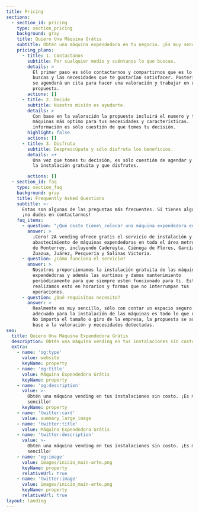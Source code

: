 ```yaml
---
title: Pricing
sections:
  - section_id: pricing
    type: section_pricing
    background: gray
    title: Quiero Una Máquina Grátis
    subtitle: Obtén una máquina expendedora en tu negocio. ¡Es muy sencillo!
    pricing_plans:
      - title: 1. Contactanos
        subtitle: Por cualquier medio y cuéntanos lo que buscas.
        details: >
          El primer paso es sólo contactarnos y compartirnos que es lo que
          buscas y las necesidades que te gustarían satisfacer. Posteriormente
          se agendará un cita para hacer una valoración y trabajar en una
          propuesta. 
        actions: []
      - title: 2. Decide
        subtitle: Nuestra misión es ayudarte.
        details: >
          Con base en la valoración la propuesta incluirá el numero y tipo de
          máquinas más optimo para tus necesidades y características.  Con está
          información es sólo cuestión de que tomes tu decisión.
        highlight: false
        actions: []
      - title: 3. Disfruta
        subtitle: Despreocúpate y sólo disfruta los beneficios.
        details: >+
          Una vez que tomes tu decisión, es sólo cuestión de agendar y planear
          la instalación gratuita y que disfrutes.

        actions: []
  - section_id: faq
    type: section_faq
    background: gray
    title: Frequently Asked Questions
    subtitle: >-
      Estas son algunas de las preguntas más frecuentes. Si tienes alguna otra
      ¡no dudes en contactarnos!
    faq_items:
      - question: "¿Qué costo tiene\_colocar una máquina expendedora en mis instalaciones?"
        answer: >
          ¡Cero! 2A vending ofrece gratis el servicio de instalación y
          abastecimiento de máquinas expendedoras en toda el área metropolitana
          de Monterrey, incluyendo Cadereyta, Ciénega de Flores, García, General
          Zuazua, Juárez, Pesquería y Salinas Victoria.
      - question: ¿Cómo funciona el servicio?
        answer: >
          Nosotros proporcionamos la instalación gratuita de las máquinas
          expendedoras y además las surtimos y damos mantenimiento
          periódicamente para que siempre estén funcionado para ti. Esto lo
          realizamos esto en horarios y formas que no interrumpan tus
          operaciones.
      - question: ¿Qué requisitos necesito?
        answer: >
          Realmente es muy sencillo, sólo con contar un espacio seguro y
          adecuado para la instalación de las máquinas es todo lo que necesitas.
          No importa el tamaño o giro de la empresa, la propuesta se adecuara en
          base a la valoración y necesidades detectadas.
seo:
  title: Quiero Una Máquina Expendedora Grátis
  description: Obtén una máquina vending en tus instalaciones sin costo. ¡Es muy sencillo!
  extra:
    - name: 'og:type'
      value: website
      keyName: property
    - name: 'og:title'
      value: Máquina Expendedora Grátis
      keyName: property
    - name: 'og:description'
      value: >-
        Obtén una máquina vending en tus instalaciones sin costo. ¡Es muy
        sencillo!
      keyName: property
    - name: 'twitter:card'
      value: summary_large_image
    - name: 'twitter:title'
      value: Máquina Expendedora Grátis
    - name: 'twitter:description'
      value: >-
        Obtén una máquina vending en tus instalaciones sin costo. ¡Es muy
        sencillo!
    - name: 'og:image'
      value: images/inicio_main-arte.png
      keyName: property
      relativeUrl: true
    - name: 'twitter:image'
      value: images/inicio_main-arte.png
      keyName: property
      relativeUrl: true
layout: landing
---
```

